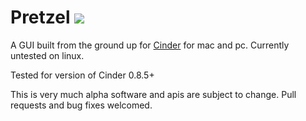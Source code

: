 Pretzel ![](https://github.com/cwhitney/PretzelGui/icon_48.png)
========

A GUI built from the ground up for [Cinder](http://libcinder.org) for mac and pc. Currently untested on linux.

Tested for version of Cinder 0.8.5+

This is very much alpha software and apis are subject to change. Pull requests and bug fixes welcomed.
